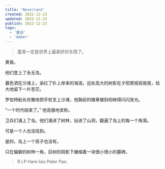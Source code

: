 ```yaml
---
title: 'Neverland'
created: 2022-12-23
updated: 2022-12-23
publish: 2022-12-23
tags:
  - '童话'
  - 'Amber'
---
```


> 童真一定是世界上最美好的东西了。

黄昏。

他们登上了永无岛。

暮色洒在沙滩上，染红了扑上岸来的海浪。远处高大的树影在夕阳里摇摇晃晃，给大地留下一片苍茫。

罗伯特船长优雅地把手杖支上沙滩，他胸前的徽章被斜阳映得闪闪发光。

“一个时代结束了。” 他高傲地宣称。

卫兵们涌上了岛。他们涌进了树林，钻进了山洞，翻遍了岛上的每一个角落。

可是一个人也没找到。

是的，岛上一个孩子也没有。

只在偏僻的树林一角，巨树的阴影下蜷缩着一块很小很小的墓碑。

> R.I.P
> Here lies Peter Pan.
